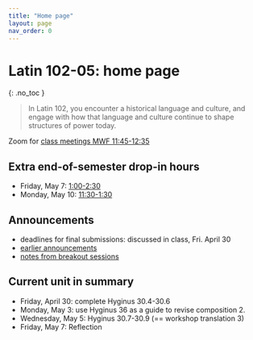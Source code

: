 ```yaml
---
title: "Home page"
layout: page
nav_order: 0
---
```




# Latin 102-05: home page
{: .no_toc }



> In Latin 102, you encounter a historical language and culture, and engage with how that language and culture continue to shape structures of power today.


Zoom for [class meetings MWF 11:45-12:35](https://holycross.zoom.us/j/91307359728?pwd=YUNYUDNjTGE2YVpzRmR1VjQ1VFRVQT09)



## Extra end-of-semester drop-in hours

- Friday, May 7: [1:00-2:30](https://holycross.zoom.us/j/92267686469)
- Monday, May 10:  [11:30-1:30](https://holycross.zoom.us/j/92267686469)



## Announcements


- deadlines for final submissions: discussed in class, Fri. April 30
- [earlier announcements](./oldnews/)
- [notes from breakout sessions](./breakouts/)

## Current unit in summary

- Friday, April 30:  complete Hyginus 30.4-30.6
- Monday, May 3:  use Hyginus 36 as a guide to revise composition 2.
- Wednesday, May 5: Hyginus 30.7-30.9 (== workshop translation 3)
- Friday, May 7:  Reflection